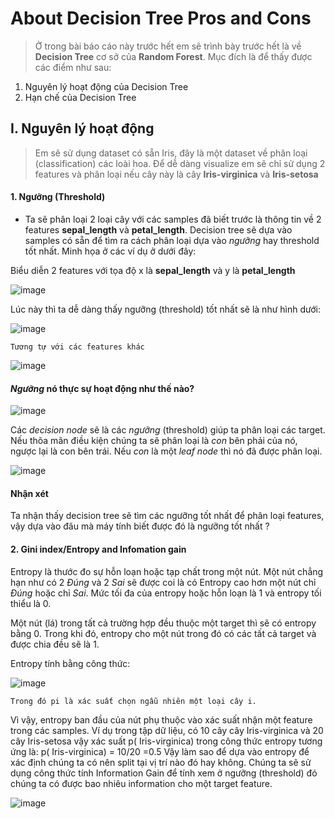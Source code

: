 # **About Decision Tree Pros and Cons**
> Ở trong bài báo cáo này trước hết em sẽ trình bày trước hết là về **Decision Tree** cơ sở của **Random Forest**. Mục đích là để thấy được các điểm như sau:

1. Nguyên lý hoạt động của Decision Tree
2. Hạn chế của Decision Tree  
## I. Nguyên lý hoạt động
>Em sẽ sử dụng dataset có sẵn Iris, đây là một dataset về phân loại (classification) các loài hoa.
> Để dễ dàng visualize em sẽ chỉ sử dụng 2 features và phân loại nếu cây này là cây **Iris-virginica** và **Iris-setosa**
#### 1. Ngưỡng (Threshold)
- Ta sẽ phân loại 2 loại cây với các samples đã biết trước là thông tin về 2 features **sepal_length** và **petal_length**. Decision tree sẽ dựa vào samples có sẵn để tìm ra cách phân loại dựa vào *ngưỡng* hay threshold tốt nhất. Minh họa ở các ví dụ ở dưới đây: 
 
Biểu diễn 2 features với tọa độ x là **sepal_length** và y là **petal_length**

![image](https://github.com/AhnMaph/Do-An-Cuoi-Ky/assets/157342518/0b3fed9b-0af0-4787-a63c-5c89250ed569)

Lúc này thì ta dễ dàng thấy ngưỡng (threshold) tốt nhất sẽ là như hình dưới:

![image](https://github.com/AhnMaph/Do-An-Cuoi-Ky/assets/157342518/d3aa6bb1-5aa9-4161-a179-413a8f584024)

    Tương tự với các features khác 

![image](https://github.com/AhnMaph/Do-An-Cuoi-Ky/assets/157342518/64559ad3-a8c4-47ba-96f2-24cdb1684f7e)



#### *Ngưỡng* nó thực sự hoạt động như thế nào?

![image](https://github.com/AhnMaph/Do-An-Cuoi-Ky/assets/157342518/f2297757-a840-40eb-a09c-95cc23d612d7)

  Các *decision node* sẽ là các *ngưỡng* (threshold) giúp ta phân loại các target. Nếu thõa mãn điều kiện chúng ta sẽ phân loại là *con* bên phải của nó, ngược lại là con bên trái. Nếu *con* là một *leaf node* thì nó đã được phân loại. 

![image](https://github.com/AhnMaph/Do-An-Cuoi-Ky/assets/157342518/dafa58de-4b59-4c3f-819d-474be9f94938)

#### **Nhận xét**
Ta nhận thấy decision tree sẽ tìm các ngưỡng tốt nhất để phân loại features, vậy dựa vào đâu mà máy tính biết được đó là ngưỡng tốt nhất ?

#### 2. Gini index/Entropy and Infomation gain

Entropy là thước đo sự hỗn loạn hoặc tạp chất trong một nút. Một nút chẳng hạn như có 2 *Đúng* và 2 *Sai* sẽ được coi là có Entropy cao hơn một nút chỉ *Đúng* hoặc chỉ *Sai*. Mức tối đa của entropy hoặc hỗn loạn là 1 và entropy tối thiểu là 0.

Một nút (lá) trong tất cả trường hợp đều thuộc một target thì sẽ có entropy bằng 0. Trong khi đó, entropy cho một nút trong đó có các tất cả target và được chia đều sẽ là 1.

Entropy tính bằng công thức: 

![image](https://github.com/AhnMaph/Do-An-Cuoi-Ky/assets/157342518/e1613164-0c5b-45c4-ae78-f9754f694fdc)

    Trong đó pi là xác suất chọn ngẫu nhiên một loại cây i. 

Vì vậy, entropy ban đầu của nút phụ thuộc vào xác suất nhận một feature trong các samples. Ví dụ trong tập dữ liệu, có 10 cây cây Iris-virginica và 20 cây Iris-setosa vậy xác suất p( Iris-virginica) trong công thức entropy tương ứng là:
  p( Iris-virginica) = 10/20 =0.5
Vậy làm sao để dựa vào entropy để xác định chúng ta có nên split tại vị trí nào đó hay không. Chúng ta sẽ sử dụng công thức tính Information Gain để tính xem ở ngưỡng (threshold) đó chúng ta có được bao nhiêu information cho một target feature. 

![image](https://github.com/AhnMaph/Do-An-Cuoi-Ky/assets/157342518/3aa5e51a-e1e4-4c44-b43a-0020b52712ec)


